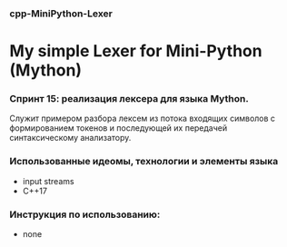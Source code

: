 ﻿### cpp-MiniPython-Lexer
# My simple Lexer for Mini-Python (Mython)
### Спринт 15: реализация лексера для языка Mython.
Служит примером разбора лексем из потока входящих символов с 
формированием токенов и последующей их передачей синтаксическому анализатору.

### Использованные идеомы, технологии и элементы языка
- input streams
- C++17

### Инструкция по использованию:
- none